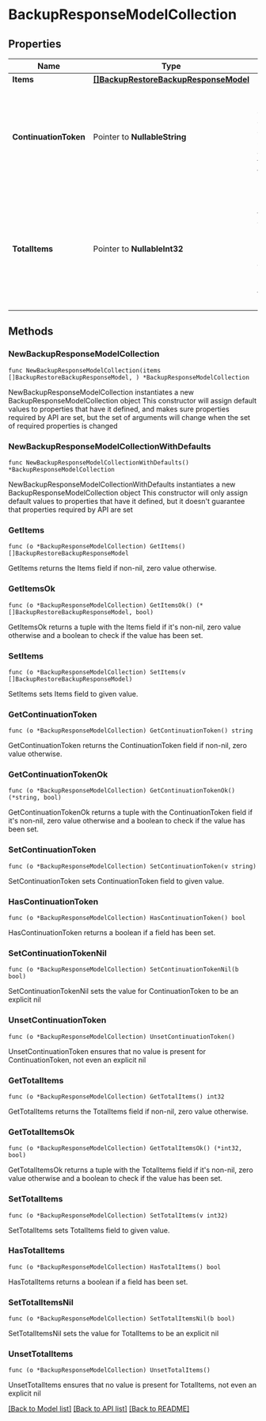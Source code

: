 # BackupResponseModelCollection

## Properties

Name | Type | Description | Notes
------------ | ------------- | ------------- | -------------
**Items** | [**[]BackupRestoreBackupResponseModel**](BackupRestoreBackupResponseModel.md) | List of items. | 
**ContinuationToken** | Pointer to **NullableString** | If present, indicates to the caller that the query was not complete, and they should call the API again specifying the continuation token as a query parameter. | [optional] 
**TotalItems** | Pointer to **NullableInt32** | Indicates the total number of items in the collection, which may be more than the number of Items returned, if there is a ContinuationToken.  Only returned in the response to &#x60;$search&#x60; APIs. | [optional] 

## Methods

### NewBackupResponseModelCollection

`func NewBackupResponseModelCollection(items []BackupRestoreBackupResponseModel, ) *BackupResponseModelCollection`

NewBackupResponseModelCollection instantiates a new BackupResponseModelCollection object
This constructor will assign default values to properties that have it defined,
and makes sure properties required by API are set, but the set of arguments
will change when the set of required properties is changed

### NewBackupResponseModelCollectionWithDefaults

`func NewBackupResponseModelCollectionWithDefaults() *BackupResponseModelCollection`

NewBackupResponseModelCollectionWithDefaults instantiates a new BackupResponseModelCollection object
This constructor will only assign default values to properties that have it defined,
but it doesn't guarantee that properties required by API are set

### GetItems

`func (o *BackupResponseModelCollection) GetItems() []BackupRestoreBackupResponseModel`

GetItems returns the Items field if non-nil, zero value otherwise.

### GetItemsOk

`func (o *BackupResponseModelCollection) GetItemsOk() (*[]BackupRestoreBackupResponseModel, bool)`

GetItemsOk returns a tuple with the Items field if it's non-nil, zero value otherwise
and a boolean to check if the value has been set.

### SetItems

`func (o *BackupResponseModelCollection) SetItems(v []BackupRestoreBackupResponseModel)`

SetItems sets Items field to given value.


### GetContinuationToken

`func (o *BackupResponseModelCollection) GetContinuationToken() string`

GetContinuationToken returns the ContinuationToken field if non-nil, zero value otherwise.

### GetContinuationTokenOk

`func (o *BackupResponseModelCollection) GetContinuationTokenOk() (*string, bool)`

GetContinuationTokenOk returns a tuple with the ContinuationToken field if it's non-nil, zero value otherwise
and a boolean to check if the value has been set.

### SetContinuationToken

`func (o *BackupResponseModelCollection) SetContinuationToken(v string)`

SetContinuationToken sets ContinuationToken field to given value.

### HasContinuationToken

`func (o *BackupResponseModelCollection) HasContinuationToken() bool`

HasContinuationToken returns a boolean if a field has been set.

### SetContinuationTokenNil

`func (o *BackupResponseModelCollection) SetContinuationTokenNil(b bool)`

 SetContinuationTokenNil sets the value for ContinuationToken to be an explicit nil

### UnsetContinuationToken
`func (o *BackupResponseModelCollection) UnsetContinuationToken()`

UnsetContinuationToken ensures that no value is present for ContinuationToken, not even an explicit nil
### GetTotalItems

`func (o *BackupResponseModelCollection) GetTotalItems() int32`

GetTotalItems returns the TotalItems field if non-nil, zero value otherwise.

### GetTotalItemsOk

`func (o *BackupResponseModelCollection) GetTotalItemsOk() (*int32, bool)`

GetTotalItemsOk returns a tuple with the TotalItems field if it's non-nil, zero value otherwise
and a boolean to check if the value has been set.

### SetTotalItems

`func (o *BackupResponseModelCollection) SetTotalItems(v int32)`

SetTotalItems sets TotalItems field to given value.

### HasTotalItems

`func (o *BackupResponseModelCollection) HasTotalItems() bool`

HasTotalItems returns a boolean if a field has been set.

### SetTotalItemsNil

`func (o *BackupResponseModelCollection) SetTotalItemsNil(b bool)`

 SetTotalItemsNil sets the value for TotalItems to be an explicit nil

### UnsetTotalItems
`func (o *BackupResponseModelCollection) UnsetTotalItems()`

UnsetTotalItems ensures that no value is present for TotalItems, not even an explicit nil

[[Back to Model list]](../README.md#documentation-for-models) [[Back to API list]](../README.md#documentation-for-api-endpoints) [[Back to README]](../README.md)



